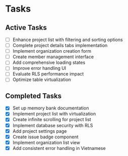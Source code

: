 # Tasks

## Active Tasks

- [ ] Enhance project list with filtering and sorting options
- [ ] Complete project details tabs implementation
- [ ] Implement organization creation form
- [ ] Create member management interface
- [ ] Add comprehensive loading states
- [ ] Improve error handling UI
- [ ] Evaluate RLS performance impact
- [ ] Optimize table virtualization

## Completed Tasks

- [x] Set up memory bank documentation
- [x] Implement project list with virtualization
- [x] Create infinite scrolling for project list
- [x] Implement database security with RLS
- [x] Add project settings page
- [x] Create issue badge component
- [x] Implement organization list view
- [x] Add consistent error handling in Vietnamese
